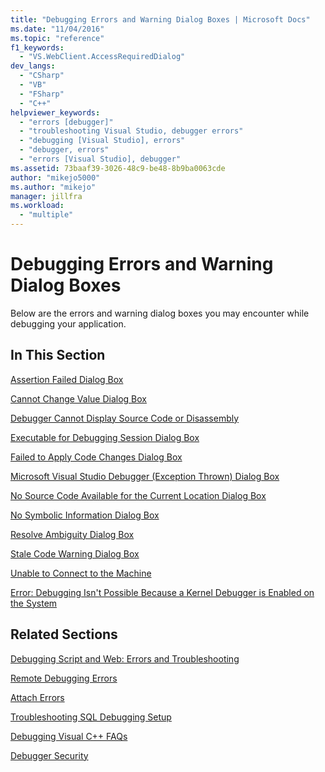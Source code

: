 ```yaml
---
title: "Debugging Errors and Warning Dialog Boxes | Microsoft Docs"
ms.date: "11/04/2016"
ms.topic: "reference"
f1_keywords: 
  - "VS.WebClient.AccessRequiredDialog"
dev_langs: 
  - "CSharp"
  - "VB"
  - "FSharp"
  - "C++"
helpviewer_keywords: 
  - "errors [debugger]"
  - "troubleshooting Visual Studio, debugger errors"
  - "debugging [Visual Studio], errors"
  - "debugger, errors"
  - "errors [Visual Studio], debugger"
ms.assetid: 73baaf39-3026-48c9-be48-8b9ba0063cde
author: "mikejo5000"
ms.author: "mikejo"
manager: jillfra
ms.workload: 
  - "multiple"
---
```

# Debugging Errors and Warning Dialog Boxes
Below are the errors and warning dialog boxes you may encounter while debugging your application.  
  
## In This Section  
 [Assertion Failed Dialog Box](../debugger/assertion-failed-dialog-box.md)  
  
 [Cannot Change Value Dialog Box](../debugger/cannot-change-value-dialog-box.md)  
  
 [Debugger Cannot Display Source Code or Disassembly](../debugger/debugger-cannot-display-source-code-or-disassembly.md)  
  
 [Executable for Debugging Session Dialog Box](../debugger/executable-for-debugging-session-dialog-box.md)  
  
 [Failed to Apply Code Changes Dialog Box](../debugger/edit-and-continue-dialog-box-cpp.md)  
  
 [Microsoft Visual Studio Debugger (Exception Thrown) Dialog Box](../debugger/microsoft-visual-studio-debugger-exception-thrown-dialog-box.md)  
  
 [No Source Code Available for the Current Location Dialog Box](../debugger/no-source-available.md)  
  
 [No Symbolic Information Dialog Box](https://msdn.microsoft.com/library/18de4888-9cca-4059-a165-48b135fee4c9)  
  
 [Resolve Ambiguity Dialog Box](../debugger/resolve-ambiguity-dialog-box.md)  
  
 [Stale Code Warning Dialog Box](../debugger/stale-code-warning-dialog-box.md)  
  
 [Unable to Connect to the Machine](../debugger/error-unable-to-connect-to-the-machine-name-the-machine-cannot-be-found-on-the-network.md)  
  
 [Error: Debugging Isn't Possible Because a Kernel Debugger is Enabled on the System](../debugger/error-debugging-isn-t-possible-because-a-kernel-debugger-is-enabled-on-the-system.md)  
  
## Related Sections  
 [Debugging Script and Web: Errors and Troubleshooting](../debugger/debugging-web-applications-errors-and-troubleshooting.md)  
  
 [Remote Debugging Errors](../debugger/remote-debugging-errors-and-troubleshooting.md)  
  
 [Attach Errors](https://docs.microsoft.com/previous-versions/visualstudio/visual-studio-2010/8dbb3we5(v=vs.100))  
  
 [Troubleshooting SQL Debugging Setup](https://docs.microsoft.com/previous-versions/visualstudio/visual-studio-2010/s7ahaxtd(v=vs.100))  
  
 [Debugging Visual C++ FAQs](../debugger/debugging-native-code-faqs.md)  
  
 [Debugger Security](../debugger/debugger-security.md)